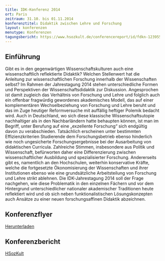 ```yaml
---
title: IDK-Konferenz 2014
ort: Paris
zeitraum: 31.10. bis 01.11.2014
konferenztitel: Didaktik zwischen Lehre und Forschung
layout: konferenzen
menutype: Konferenzen
tagungsbericht: https://www.hsozkult.de/conferencereport/id/fdkn-123955
---
```


## Einführung
Gibt es in den gegenwärtigen Wissenschaftskulturen auch eine wissenschaftlich reflektierte
Didaktik? Welchen Stellenwert hat die Anleitung zur wissenschaftlichen Forschung
innerhalb der Wissenschaften selbst? Im Rahmen der Jahrestagung 2014 stehen
unterschiedliche Formen und Perspektiven der Wissenschaftsdidaktik zur Diskussion.
Angesprochen ist damit zugleich das Verhältnis von Forschung und Lehre und folglich
auch ein offenbar fragwürdig gewordenes akademisches Modell, das auf einer
komplementären Wechselbeziehung von Forschung und Lehre beruht und das im Zuge
heutiger Reformversuche mit auffällig heftiger Polemik bedacht wird. Auch in
Deutschland, wo sich diese klassische Wissenschaftsutopie nachhaltiger als in den
Nachbarländern hatte behaupten können, ist man im Begriff, unter Berufung auf eine
„exzellente Forschung“ sich endgültig davon zu verabschieden. Tatsächlich erscheinen
unter bestimmten Effizienzkriterien Studierende dem Forschungsbetrieb ebenso hinderlich
wie noch ungesicherte Forschungsergebnisse bei der Ausarbeitung von didaktischen
Curricula. Zahlreiche Stimmen, insbesondere aus Politik und Wissenschaft, befürworten
daher eine Differenzierung zwischen wissenschaftlicher Ausbildung und spezialisierter
Forschung. Andererseits gibt es, namentlich an den Hochschulen, weiterhin konservative
Kräfte, welche die fortgesetzte Ökonomisierung der Wissenschaften und ihrer
Institutionen ebenso wie eine grundsätzliche Arbeitsteilung von Forschung und Lehre
strikt ablehnen. Die IDK-Jahrestagung 2014 soll der Frage nachgehen, wie diese
Problematik in den einzelnen Fächern und vor dem Hintergrund unterschiedlicher
nationaler akademischer Traditionen heute reflektiert wird und ob sich neben
funktionalistischen Lösungskonzepten auch Ansätze zu einer neuen forschungsaffinen
Didaktik abzeichnen.

## Konferenzflyer

[Herunterladen](/downloads/idk2014konferenz.pdf)

## Konferenzbericht
[HSozKult](https://www.hsozkult.de/conferencereport/id/fdkn-123955)
